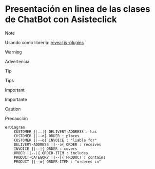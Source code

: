 # Presentación en linea de las clases de ChatBot con Asisteclick

>[!NOTE]
> Usando como librería: [reveal.js-plugins](https://github.com/rajgoel/reveal.js-plugins)

>[!WARNING]
> Advertencia

>[!TIP]
> Tips

>[!IMPORTANT]
> Importante

>[!CAUTION]
> Precaución

```mermaid
erDiagram
    CUSTOMER }|..|{ DELIVERY-ADDRESS : has
    CUSTOMER ||--o{ ORDER : places
    CUSTOMER ||--o{ INVOICE : "liable for"
    DELIVERY-ADDRESS ||--o{ ORDER : receives
    INVOICE ||--|{ ORDER : covers
    ORDER ||--|{ ORDER-ITEM : includes
    PRODUCT-CATEGORY ||--|{ PRODUCT : contains
    PRODUCT ||--o{ ORDER-ITEM : "ordered in"
```